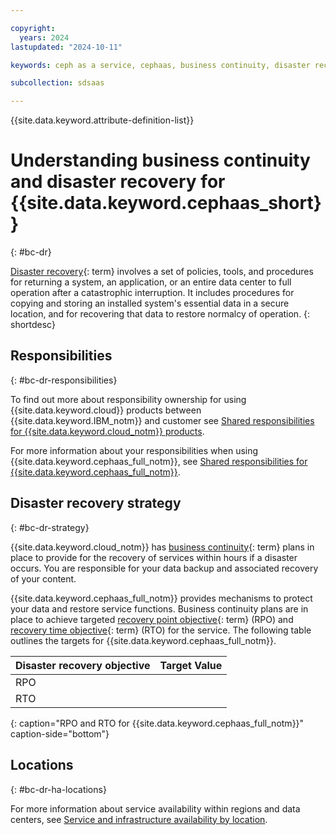 ```yaml
---

copyright:
  years: 2024
lastupdated: "2024-10-11"

keywords: ceph as a service, cephaas, business continuity, disaster recovery

subcollection: sdsaas

---
```


{{site.data.keyword.attribute-definition-list}}



# Understanding business continuity and disaster recovery for {{site.data.keyword.cephaas_short}}
{: #bc-dr}

[Disaster recovery](#x2113280){: term} involves a set of policies, tools, and procedures for returning a system, an application, or an entire data center to full operation after a catastrophic interruption. It includes procedures for copying and storing an installed system's essential data in a secure location, and for recovering that data to restore normalcy of operation.
{: shortdesc}

## Responsibilities
{: #bc-dr-responsibilities}


To find out more about responsibility ownership for using {{site.data.keyword.cloud}} products between {{site.data.keyword.IBM_notm}} and customer see [Shared responsibilities for {{site.data.keyword.cloud_notm}} products](/docs/overview?topic=overview-shared-responsibilities).



For more information about your responsibilities when using {{site.data.keyword.cephaas_full_notm}}, see [Shared responsibilities for {{site.data.keyword.cephaas_full_notm}}](/docs/_service-name_?topic=sdsaas-responsibility-matrix).

## Disaster recovery strategy
{: #bc-dr-strategy}

{{site.data.keyword.cloud_notm}} has [business continuity](#x3026801){: term} plans in place to provide for the recovery of services within hours if a disaster occurs. You are responsible for your data backup and associated recovery of your content.

{{site.data.keyword.cephaas_full_notm}} provides mechanisms to protect your data and restore service functions. Business continuity plans are in place to achieve targeted [recovery point objective](#x3429911){: term} (RPO) and [recovery time objective](#x3167918){: term} (RTO) for the service. The following table outlines the targets for {{site.data.keyword.cephaas_full_notm}}.

| Disaster recovery objective | Target Value   |
|---|---|
|  RPO |   |
|  RTO |   |
{: caption="RPO and RTO for {{site.data.keyword.cephaas_full_notm}}" caption-side="bottom"}

## Locations
{: #bc-dr-ha-locations}

For more information about service availability within regions and data centers, see [Service and infrastructure availability by location](/docs/overview?topic=overview-services_region).
